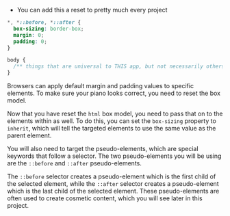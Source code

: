 - You can add this a reset to pretty much every project 
```css
*, *::before, *::after {
  box-sizing: border-box;
  margin: 0;
  padding: 0;
}

body {
  /** things that are universal to THIS app, but not necessarily others like font, font-size */
}
```

Browsers can apply default margin and padding values to specific elements. To make sure your piano looks correct, you need to reset the box model.

Now that you have reset the `html` box model, you need to pass that on to the elements within as well. To do this, you can set the `box-sizing` property to `inherit`, which will tell the targeted elements to use the same value as the parent element.

You will also need to target the pseudo-elements, which are special keywords that follow a selector. The two pseudo-elements you will be using are the `::before` and `::after` pseudo-elements.

The `::before` selector creates a pseudo-element which is the first child of the selected element, while the `::after` selector creates a pseudo-element which is the last child of the selected element. These pseudo-elements are often used to create cosmetic content, which you will see later in this project.

